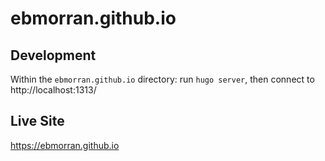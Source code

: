 # ebmorran.github.io

## Development
Within the `ebmorran.github.io` directory:
run `hugo server`, then connect to http://localhost:1313/

## Live Site
https://ebmorran.github.io
